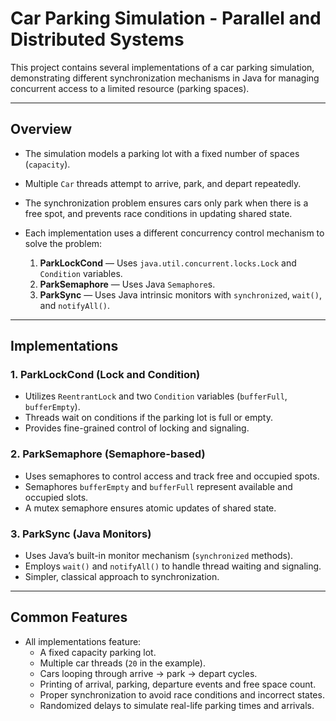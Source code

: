 # Car Parking Simulation - Parallel and Distributed Systems

This project contains several implementations of a car parking simulation, demonstrating different synchronization mechanisms in Java for managing concurrent access to a limited resource (parking spaces).

---

## Overview

- The simulation models a parking lot with a fixed number of spaces (`capacity`).
- Multiple `Car` threads attempt to arrive, park, and depart repeatedly.
- The synchronization problem ensures cars only park when there is a free spot, and prevents race conditions in updating shared state.
- Each implementation uses a different concurrency control mechanism to solve the problem:

  1. **ParkLockCond** — Uses `java.util.concurrent.locks.Lock` and `Condition` variables.
  2. **ParkSemaphore** — Uses Java `Semaphore`s.
  3. **ParkSync** — Uses Java intrinsic monitors with `synchronized`, `wait()`, and `notifyAll()`.

---

## Implementations

### 1. ParkLockCond (Lock and Condition)

- Utilizes `ReentrantLock` and two `Condition` variables (`bufferFull`, `bufferEmpty`).
- Threads wait on conditions if the parking lot is full or empty.
- Provides fine-grained control of locking and signaling.

### 2. ParkSemaphore (Semaphore-based)

- Uses semaphores to control access and track free and occupied spots.
- Semaphores `bufferEmpty` and `bufferFull` represent available and occupied slots.
- A mutex semaphore ensures atomic updates of shared state.

### 3. ParkSync (Java Monitors)

- Uses Java’s built-in monitor mechanism (`synchronized` methods).
- Employs `wait()` and `notifyAll()` to handle thread waiting and signaling.
- Simpler, classical approach to synchronization.

---

## Common Features

- All implementations feature:
  - A fixed capacity parking lot.
  - Multiple car threads (`20` in the example).
  - Cars looping through arrive → park → depart cycles.
  - Printing of arrival, parking, departure events and free space count.
  - Proper synchronization to avoid race conditions and incorrect states.
  - Randomized delays to simulate real-life parking times and arrivals.


